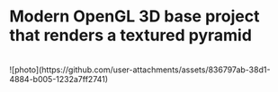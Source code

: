 # Modern OpenGL 3D base project that renders a textured pyramid
<br/>
![photo](https://github.com/user-attachments/assets/836797ab-38d1-4884-b005-1232a7ff2741)
